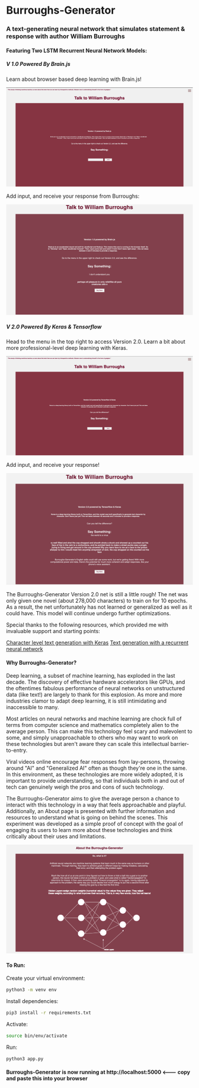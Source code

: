 # Burroughs-Generator

### A text-generating neural network that simulates statement & response with author William Burroughs

#### Featuring Two LSTM Recurrent Neural Network Models:

##### V 1.0 Powered By Brain.js

Learn about browser based deep learning with Brain.js!

![Image of Version 1.0 page of Burroughs-Generator](server/static/assets/v1.0page.png)

Add input, and receive your response from Burroughs:

![Image of Version 1.0 page with returned response](server/static/assets/v1.0pagewithresponse.png)

##### V 2.0 Powered By Keras & Tensorflow

Head to the menu in the top right to access Version 2.0. Learn a bit about more professional-level deep learning with Keras.

![Image of Version 2.0 page of Burroughs-Generator](server/static/assets/v2.0page.png)

Add input, and receive your response!

![Image of Version 2.0 page with response](server/static/assets/v2.0pagewithresponse.png)

The Burroughs-Generator Version 2.0 net is still a little rough! The net was only given one novel (about 278,000 characters) to train on for 10 epochs. As a result, the net unfortunately has not learned or generalized as well as it could have. This model will continue undergo further optimizations.

Special thanks to the following resources, which provided me with invaluable support and starting points:

[Character level text generation with Keras](https://keras.io/examples/generative/lstm_character_level_text_generation/)
[Text generation with a recurrent neural network](https://towardsdatascience.com/generating-text-using-a-recurrent-neural-network-1c3bfee27a5e)


#### Why Burroughs-Generator?

Deep learning, a subset of machine learning, has exploded in the last decade. The discovery of effective hardware accelerators like GPUs, and the oftentimes fabulous performance of neural networks on unstructured data (like text!) are largely to thank for this explosion. As more and more industries clamor to adapt deep learning, it is still intimidating and inaccessible to many.

Most articles on neural networks and machine learning are chock full of terms from computer science and mathematics completely alien to the average person. This can make this technology feel scary and malevolent to some, and simply unapproachable to others who may want to work on these technologies but aren't aware they can scale this intellectual barrier-to-entry.

Viral videos online encourage fear responses from lay-persons, throwing around "AI" and "Generalized AI" often as though they're one in the same. In this environment, as these technologies are more widely adopted, it is important to provide understanding, so that individuals both in and out of tech can genuinely weigh the pros and cons of such technology.

The Burroughs-Generator aims to give the average person a chance to interact with this technology in a way that feels
approachable and playful. Additionally, an About page is presented with further information and resources to understand
what is going on behind the scenes. This experiment was developed as a simple proof of concept with the goal of engaging its users to learn more about these technologies and think critically about their uses and limitations.

![Image of about page and neural net diagram](server/static/assets/aboutpage.png)

#### To Run:

Create your virtual environment:

```zsh
python3 -m venv env
```

Install dependencies:

```zsh
pip3 install -r requirements.txt
```

Activate:

```zsh
source bin/env/activate
```

Run:

```zsh
python3 app.py
```

#### Burroughs-Generator is now running at http://localhost:5000 <--- copy and paste this into your browser
